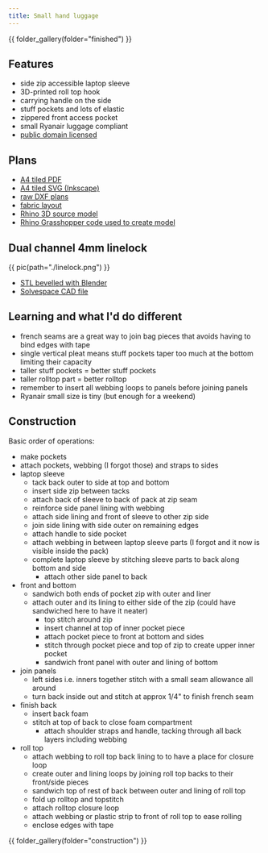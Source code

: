 ```yaml
---
title: Small hand luggage
---
```


{{ folder_gallery(folder="finished") }}


## Features

- side zip accessible laptop sleeve
- 3D-printed roll top hook
- carrying handle on the side
- stuff pockets and lots of elastic
- zippered front access pocket
- small Ryanair luggage compliant
- [public domain licensed](https://creativecommons.org/share-your-work/public-domain/cc0/)

## Plans

- [A4 tiled PDF](./small-backpack--A4-panelled.pdf)
- [A4 tiled SVG (Inkscape)](./small-backpack--A4-panelled.svg)
- [raw DXF plans](./small-backpack--pre-panelling.dxf)
- [fabric layout](./small-backpack--fabric-layout.pdf)
- [Rhino 3D source model](./small-backpack.3dm)
- [Rhino Grasshopper code used to create model](./small-backpack.gh)

## Dual channel 4mm linelock
{{ pic(path="./linelock.png") }}

- [STL bevelled with Blender](./4mm-dual-line-bevelled.stl)
- [Solvespace CAD file](./4mm-dual-line.slvs)

## Learning and what I'd do different

- french seams are a great way to join bag pieces that avoids having to bind edges with tape
- single vertical pleat means stuff pockets taper too much at the bottom limiting their capacity
- taller stuff pockets = better stuff pockets
- taller rolltop part = better rolltop
- remember to insert all webbing loops to panels before joining panels
- Ryanair small size is tiny (but enough for a weekend)

## Construction

Basic order of operations:

- make pockets
- attach pockets, webbing (I forgot those) and straps to sides
- laptop sleeve
	- tack back outer to side at top and bottom
	- insert side zip between tacks
	- attach back of sleeve to back of pack at zip seam
	- reinforce side panel lining with webbing
	- attach side lining and front of sleeve to other zip side
	- join side lining with side outer on remaining edges
	- attach handle to side pocket
	- attach webbing in between laptop sleeve parts (I forgot and it now is visible inside the pack)
  - complete laptop sleeve by stitching sleeve parts to back along bottom and side
	- attach other side panel to back
- front and bottom
  - sandwich both ends of pocket zip with outer and liner
  - attach outer and its lining to either side of the zip (could have sandwiched here to have it neater)
	- top stitch around zip
	- insert channel at top of inner pocket piece
	- attach pocket piece to front at bottom and sides
	- stitch through pocket piece and top of zip to create upper inner pocket
	- sandwich front panel with outer and lining of bottom
- join panels
  - left sides i.e. inners together stitch with a small seam allowance all around
  - turn back inside out and stitch at approx 1/4" to finish french seam
- finish back
  - insert back foam
  - stitch at top of back to close foam compartment
	- attach shoulder straps and handle, tacking through all back layers including webbing
- roll top
	- attach webbing to roll top back lining to to have a place for closure loop
	- create outer and lining loops by joining roll top backs to their front/side pieces
	- sandwich top of rest of back between outer and lining of roll top
	- fold up rolltop and topstitch
	- attach rolltop closure loop
	- attach webbing or plastic strip to front of roll top to ease rolling
	- enclose edges with tape

{{ folder_gallery(folder="construction") }}